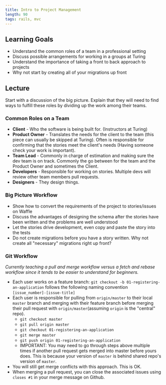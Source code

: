 ```yaml
---
title: Intro to Project Management
length: 90
tags: rails, mvc
---
```


## Learning Goals

* Understand the common roles of a team in a professional setting
* Discuss possible arrangements for working in a groups at Turing
* Understand the importance of taking a front to back approach to projects
* Why not start by creating all of your migrations up front

## Lecture

Start with a discussion of the big picture. Explain that they will need to find ways to fulfill these roles by dividing up the work among their teams.

### Common Roles on a Team

* **Client** - Who the software is being built for. (Instructors at Turing)
* **Product Owner** - Translates the needs for the client to the team (this piece can usually be skipped at Turing). Often is responsible for confirming that the stories meet the client's needs (Having someone check your work is important).
* **Team Lead** - Commonly in charge of estimation and making sure the dev team is on track. Commonly the go between for the team and the Product Owner and sometimes the Client.
* **Developers** - Responsible for working on stories. Multiple devs will review other team members pull requests.
* **Designers** - They design things.

### Big Picture Workflow

- Show how to convert the requirements of the project to stories/issues on Waffle
- Discuss the advantages of designing the schema after the stories have been written and the problems are well understood
- Let the stories drive development, even copy and paste the story into the tests
- Do not create migrations before you have a story written. Why not create all "necessary" migrations right up front?

### Git Workflow

_Currently teaching a pull and merge workflow versus a fetch and rebase workflow since it tends to be easier to understand for beginners._

- Each user works on a feature branch: `git checkout -b 01-registering-an-application` follows the following naming convention `[issue_number]-[issue-title]`
- Each user is responsible for pulling from `origin/master` to their local `master` branch and merging with their feature branch before merging their pull request with `origin/master`(assuming `origin` is the "central" repo).
  * `git checkout master`
  * `git pull origin master`
  * `git checkout 01-registering-an-application`
  * `git merge master`
  * `git push origin 01-registering-an-application`
  * IMPORTANT: You may need to go through steps above multiple times if another pull request gets merged into master before yours does. This is because your version of `master` is behind shared repo's version of `master`.
- You will still get merge conflicts with this approach. This is OK.
- When merging a pull request, you can close the associated issues using `closes #1` in your merge message on Github.
